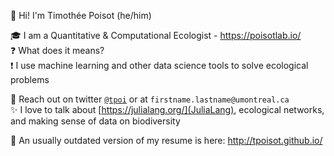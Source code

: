 :wave: Hi! I'm Timothée Poisot (he/him)

:mortar_board: I am a Quantitative & Computational Ecologist - https://poisotlab.io/      
:question: What does it means?   
:exclamation: I use machine learning and other data science tools to solve ecological problems

:speech_balloon: Reach out on twitter [`@tpoi`](http://twitter.com/tpoi) or at `firstname.lastname@umontreal.ca`   
:sparkles: I love to talk about [https://julialang.org/](JuliaLang), ecological networks, and making sense of data on biodiversity

:page_facing_up: An usually outdated version of my resume is here: http://tpoisot.github.io/


<!--
**tpoisot/tpoisot** is a ✨ _special_ ✨ repository because its `README.md` (this file) appears on your GitHub profile.

Here are some ideas to get you started:

- 🔭 I’m currently working on ...
- 🌱 I’m currently learning ...
- 👯 I’m looking to collaborate on ...
- 🤔 I’m looking for help with ...
- 💬 Ask me about ...
- 📫 How to reach me: ...
- 😄 Pronouns: ...
- ⚡ Fun fact: ...
-->
